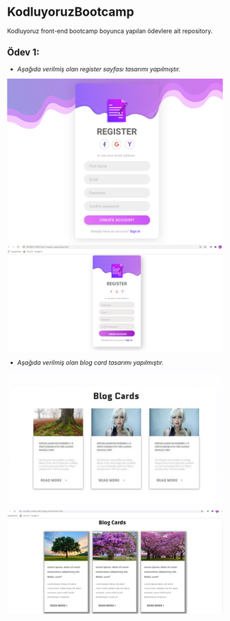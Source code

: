 # KodluyoruzBootcamp
Kodluyoruz front-end bootcamp boyunca yapılan ödevlere ait repository.

## Ödev 1:

- *Aşağıda verilmiş olan register sayfası tasarımı yapılmıştır.*

<p >
  <img src="https://github.com/ummuhan/KodluyoruzBootcamp/blob/main/Odev1/ekran_goruntuleri/register_page.png" width="800" alt="accessibility text">
  <img src="https://github.com/ummuhan/KodluyoruzBootcamp/blob/main/Odev1/ekran_goruntuleri/my_register_page.png" width="800" alt="accessibility text">

</p> 

- *Aşağıda verilmiş olan blog card tasarımı yapılmıştır.*

<p >
  <img src="https://github.com/ummuhan/KodluyoruzBootcamp/blob/main/Odev1/ekran_goruntuleri/blog_cards.png" width="800" alt="accessibility text">
  <img src="https://github.com/ummuhan/KodluyoruzBootcamp/blob/main/Odev1/ekran_goruntuleri/my_blog_cards.png" width="800" alt="accessibility text">

</p>
